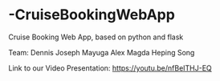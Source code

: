 # -CruiseBookingWebApp
Cruise Booking Web App, based on python and flask

Team: Dennis Joseph Mayuga Alex Magda Heping Song

Link to our Video Presentation: https://youtu.be/nfBeITHJ-EQ
